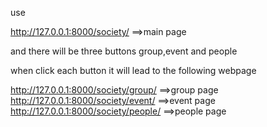 
use 


http://127.0.0.1:8000/society/ ==>main page

and there will be  three buttons group,event and people

when click each button it will lead to the following webpage

http://127.0.0.1:8000/society/group/ ==>group page
http://127.0.0.1:8000/society/event/ ==>event page
http://127.0.0.1:8000/society/people/ ==>people page

